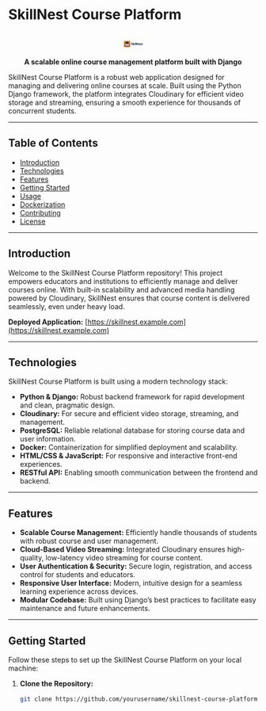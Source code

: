 # SkillNest Course Platform

<p align="center">
    <img src="/src/skillnest.png" alt="SkillNest Logo" height="48" width="48">
  <br>
  <strong>A scalable online course management platform built with Django</strong>
</p>

SkillNest Course Platform is a robust web application designed for managing and delivering online courses at scale. Built using the Python Django framework, the platform integrates Cloudinary for efficient video storage and streaming, ensuring a smooth experience for thousands of concurrent students.

---

## Table of Contents

- [Introduction](#introduction)
- [Technologies](#technologies)
- [Features](#features)
- [Getting Started](#getting-started)
- [Usage](#usage)
- [Dockerization](#dockerization)
- [Contributing](#contributing)
- [License](#license)

---

## Introduction

Welcome to the SkillNest Course Platform repository! This project empowers educators and institutions to efficiently manage and deliver courses online. With built-in scalability and advanced media handling powered by Cloudinary, SkillNest ensures that course content is delivered seamlessly, even under heavy load.

**Deployed Application:** [https://skillnest.example.com](https://skillnest.example.com)

---

## Technologies

SkillNest Course Platform is built using a modern technology stack:
- **Python & Django:** Robust backend framework for rapid development and clean, pragmatic design.
- **Cloudinary:** For secure and efficient video storage, streaming, and management.
- **PostgreSQL:** Reliable relational database for storing course data and user information.
- **Docker:** Containerization for simplified deployment and scalability.
- **HTML/CSS & JavaScript:** For responsive and interactive front-end experiences.
- **RESTful API:** Enabling smooth communication between the frontend and backend.

---

## Features

- **Scalable Course Management:** Efficiently handle thousands of students with robust course and user management.
- **Cloud-Based Video Streaming:** Integrated Cloudinary ensures high-quality, low-latency video streaming for course content.
- **User Authentication & Security:** Secure login, registration, and access control for students and educators.
- **Responsive User Interface:** Modern, intuitive design for a seamless learning experience across devices.
- **Modular Codebase:** Built using Django’s best practices to facilitate easy maintenance and future enhancements.

---

## Getting Started

Follow these steps to set up the SkillNest Course Platform on your local machine:

1. **Clone the Repository:**
   ```bash
   git clone https://github.com/yourusername/skillnest-course-platform.git
